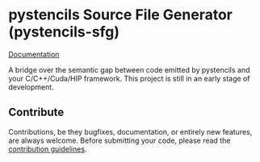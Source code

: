 # pystencils Source File Generator (pystencils-sfg)

[Documentation](https://pycodegen.pages.i10git.cs.fau.de/pystencils-sfg/)

A bridge over the semantic gap between code emitted by pystencils and your C/C++/Cuda/HIP framework.
This project is still in an early stage of development.

## Contribute

Contributions, be they bugfixes, documentation, or entirely new features, are always welcome.
Before submitting your code, please read the [contribution guidelines](CONTRIBUTING.md).


